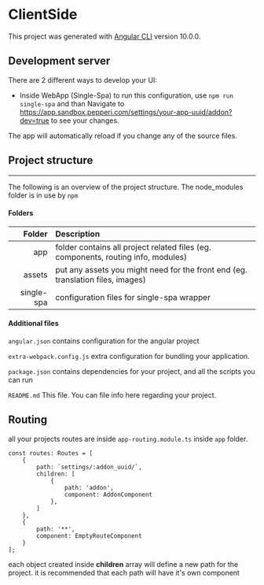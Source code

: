 # ClientSide

This project was generated with [Angular CLI](https://github.com/angular/angular-cli) version 10.0.0.

## Development server
There are 2 different ways to develop your UI:

- Inside WebApp (Single-Spa)
    to run this configuration, use `npm run single-spa` and than Navigate to https://app.sandbox.pepperi.com/settings/your-app-uuid/addon?dev=true to see your changes.

The app will automatically reload if you change any of the source files.

## Project structure
---
The following is an overview of the project structure. 
The node_modules folder is in use by `npm`

#### Folders
|Folder | Description |
| ---:  | :---       |
| app | folder contains all project related files (eg. components, routing info, modules) |
| assets | put any assets you might need for the front end (eg. translation files, images) |
| single-spa | configuration files for single-spa wrapper |

#### Additional files
`angular.json` contains configuration for the angular project

`extra-webpack.config.js` extra configuration for bundling your application. 

`package.json` contains dependencies for your project, and all the scripts you can run

`README.md` This file. You can file info here regarding your project.

## Routing
all your projects routes are inside `app-routing.module.ts` inside `app` folder.
```
const routes: Routes = [
    {
        path: `settings/:addon_uuid/`,
        children: [
            {
                path: 'addon',
                component: AddonComponent
            },
        ]
    },
    {
        path: '**',
        component: EmptyRouteComponent
    }
];
```
each object created inside **children** array will define a new path for the project. 
it is recommended that each path will have it's own component
